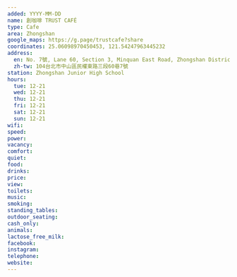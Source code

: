 ```yaml
---
added: YYYY-MM-DD
name: 創咖啡 TRUST CAFÉ
type: Cafe
area: Zhongshan
google_maps: https://g.page/trustcafe?share
coordinates: 25.06098970450453, 121.54247963445232
address:
  en: No. 7號, Lane 60, Section 3, Minquan East Road, Zhongshan District, Taipei City, 104
  zh-tw: 104台北市中山區民權東路三段60巷7號
station: Zhongshan Junior High School
hours:
  tue: 12-21
  wed: 12-21
  thu: 12-21
  fri: 12-21
  sat: 12-21
  sun: 12-21
wifi: 
speed: 
power: 
vacancy: 
comfort: 
quiet: 
food: 
drinks: 
price: 
view: 
toilets: 
music: 
smoking: 
standing_tables: 
outdoor_seating: 
cash_only: 
animals: 
lactose_free_milk: 
facebook: 
instagram: 
telephone: 
website: 
---
```

